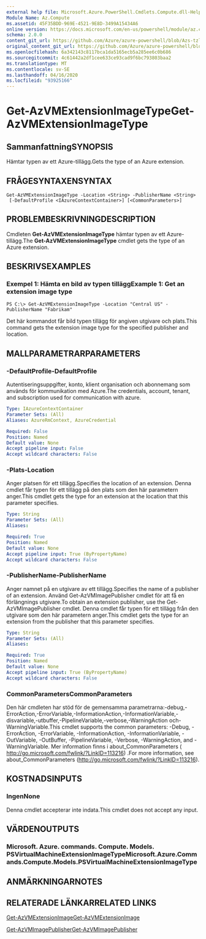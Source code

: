 ```yaml
---
external help file: Microsoft.Azure.PowerShell.Cmdlets.Compute.dll-Help-Help.xml
Module Name: Az.Compute
ms.assetid: 45F35BDD-969E-4521-9E8D-3499A15434A6
online version: https://docs.microsoft.com/en-us/powershell/module/az.compute/get-azvmextensionimagetype
schema: 2.0.0
content_git_url: https://github.com/Azure/azure-powershell/blob/Azs-tzl/src/Compute/Compute/help/Get-AzVMExtensionImageType.md
original_content_git_url: https://github.com/Azure/azure-powershell/blob/Azs-tzl/src/Compute/Compute/help/Get-AzVMExtensionImageType.md
ms.openlocfilehash: 6a342143c8117bca1da5165ecb5a285ee6c0b686
ms.sourcegitcommit: 4c61442a2df1cee633ce93cad9f6bc793803baa2
ms.translationtype: MT
ms.contentlocale: sv-SE
ms.lasthandoff: 04/16/2020
ms.locfileid: "93925166"
---
```

# <span data-ttu-id="6711b-101">Get-AzVMExtensionImageType</span><span class="sxs-lookup"><span data-stu-id="6711b-101">Get-AzVMExtensionImageType</span></span>

## <span data-ttu-id="6711b-102">Sammanfattning</span><span class="sxs-lookup"><span data-stu-id="6711b-102">SYNOPSIS</span></span>
<span data-ttu-id="6711b-103">Hämtar typen av ett Azure-tillägg.</span><span class="sxs-lookup"><span data-stu-id="6711b-103">Gets the type of an Azure extension.</span></span>

## <span data-ttu-id="6711b-104">FRÅGESYNTAXEN</span><span class="sxs-lookup"><span data-stu-id="6711b-104">SYNTAX</span></span>

```
Get-AzVMExtensionImageType -Location <String> -PublisherName <String>
 [-DefaultProfile <IAzureContextContainer>] [<CommonParameters>]
```

## <span data-ttu-id="6711b-105">PROBLEMBESKRIVNING</span><span class="sxs-lookup"><span data-stu-id="6711b-105">DESCRIPTION</span></span>
<span data-ttu-id="6711b-106">Cmdleten **Get-AzVMExtensionImageType** hämtar typen av ett Azure-tillägg.</span><span class="sxs-lookup"><span data-stu-id="6711b-106">The **Get-AzVMExtensionImageType** cmdlet gets the type of an Azure extension.</span></span>

## <span data-ttu-id="6711b-107">BESKRIVS</span><span class="sxs-lookup"><span data-stu-id="6711b-107">EXAMPLES</span></span>

### <span data-ttu-id="6711b-108">Exempel 1: Hämta en bild av typen tillägg</span><span class="sxs-lookup"><span data-stu-id="6711b-108">Example 1: Get an extension image type</span></span>
```
PS C:\> Get-AzVMExtensionImageType -Location "Central US" -PublisherName "Fabrikam"
```

<span data-ttu-id="6711b-109">Det här kommandot får bild typen tillägg för angiven utgivare och plats.</span><span class="sxs-lookup"><span data-stu-id="6711b-109">This command gets the extension image type for the specified publisher and location.</span></span>

## <span data-ttu-id="6711b-110">MALLPARAMETRAR</span><span class="sxs-lookup"><span data-stu-id="6711b-110">PARAMETERS</span></span>

### <span data-ttu-id="6711b-111">-DefaultProfile</span><span class="sxs-lookup"><span data-stu-id="6711b-111">-DefaultProfile</span></span>
<span data-ttu-id="6711b-112">Autentiseringsuppgifter, konto, klient organisation och abonnemang som används för kommunikation med Azure.</span><span class="sxs-lookup"><span data-stu-id="6711b-112">The credentials, account, tenant, and subscription used for communication with azure.</span></span>

```yaml
Type: IAzureContextContainer
Parameter Sets: (All)
Aliases: AzureRmContext, AzureCredential

Required: False
Position: Named
Default value: None
Accept pipeline input: False
Accept wildcard characters: False
```

### <span data-ttu-id="6711b-113">-Plats</span><span class="sxs-lookup"><span data-stu-id="6711b-113">-Location</span></span>
<span data-ttu-id="6711b-114">Anger platsen för ett tillägg.</span><span class="sxs-lookup"><span data-stu-id="6711b-114">Specifies the location of an extension.</span></span>
<span data-ttu-id="6711b-115">Denna cmdlet får typen för ett tillägg på den plats som den här parametern anger.</span><span class="sxs-lookup"><span data-stu-id="6711b-115">This cmdlet gets the type for an extension at the location that this parameter specifies.</span></span>

```yaml
Type: String
Parameter Sets: (All)
Aliases: 

Required: True
Position: Named
Default value: None
Accept pipeline input: True (ByPropertyName)
Accept wildcard characters: False
```

### <span data-ttu-id="6711b-116">-PublisherName</span><span class="sxs-lookup"><span data-stu-id="6711b-116">-PublisherName</span></span>
<span data-ttu-id="6711b-117">Anger namnet på en utgivare av ett tillägg.</span><span class="sxs-lookup"><span data-stu-id="6711b-117">Specifies the name of a publisher of an extension.</span></span>
<span data-ttu-id="6711b-118">Använd Get-AzVMImagePublisher cmdlet för att få en förlängnings utgivare.</span><span class="sxs-lookup"><span data-stu-id="6711b-118">To obtain an extension publisher, use the Get-AzVMImagePublisher cmdlet.</span></span>
<span data-ttu-id="6711b-119">Denna cmdlet får typen för ett tillägg från den utgivare som den här parametern anger.</span><span class="sxs-lookup"><span data-stu-id="6711b-119">This cmdlet gets the type for an extension from the publisher that this parameter specifies.</span></span>

```yaml
Type: String
Parameter Sets: (All)
Aliases: 

Required: True
Position: Named
Default value: None
Accept pipeline input: True (ByPropertyName)
Accept wildcard characters: False
```

### <span data-ttu-id="6711b-120">CommonParameters</span><span class="sxs-lookup"><span data-stu-id="6711b-120">CommonParameters</span></span>
<span data-ttu-id="6711b-121">Den här cmdleten har stöd för de gemensamma parametrarna:-debug,-ErrorAction,-ErrorVariable,-InformationAction,-InformationVariable,-disvariable,-utbuffer,-PipelineVariable,-verbose,-WarningAction och-WarningVariable.</span><span class="sxs-lookup"><span data-stu-id="6711b-121">This cmdlet supports the common parameters: -Debug, -ErrorAction, -ErrorVariable, -InformationAction, -InformationVariable, -OutVariable, -OutBuffer, -PipelineVariable, -Verbose, -WarningAction, and -WarningVariable.</span></span> <span data-ttu-id="6711b-122">Mer information finns i about_CommonParameters ( http://go.microsoft.com/fwlink/?LinkID=113216) .</span><span class="sxs-lookup"><span data-stu-id="6711b-122">For more information, see about_CommonParameters (http://go.microsoft.com/fwlink/?LinkID=113216).</span></span>

## <span data-ttu-id="6711b-123">KOSTNADS</span><span class="sxs-lookup"><span data-stu-id="6711b-123">INPUTS</span></span>

### <span data-ttu-id="6711b-124">Ingen</span><span class="sxs-lookup"><span data-stu-id="6711b-124">None</span></span>
<span data-ttu-id="6711b-125">Denna cmdlet accepterar inte indata.</span><span class="sxs-lookup"><span data-stu-id="6711b-125">This cmdlet does not accept any input.</span></span>

## <span data-ttu-id="6711b-126">VÄRDEN</span><span class="sxs-lookup"><span data-stu-id="6711b-126">OUTPUTS</span></span>

### <span data-ttu-id="6711b-127">Microsoft. Azure. commands. Compute. Models. PSVirtualMachineExtensionImageType</span><span class="sxs-lookup"><span data-stu-id="6711b-127">Microsoft.Azure.Commands.Compute.Models.PSVirtualMachineExtensionImageType</span></span>

## <span data-ttu-id="6711b-128">ANMÄRKNINGAR</span><span class="sxs-lookup"><span data-stu-id="6711b-128">NOTES</span></span>

## <span data-ttu-id="6711b-129">RELATERADE LÄNKAR</span><span class="sxs-lookup"><span data-stu-id="6711b-129">RELATED LINKS</span></span>

[<span data-ttu-id="6711b-130">Get-AzVMExtensionImage</span><span class="sxs-lookup"><span data-stu-id="6711b-130">Get-AzVMExtensionImage</span></span>](./Get-AzVMExtensionImage.md)

[<span data-ttu-id="6711b-131">Get-AzVMImagePublisher</span><span class="sxs-lookup"><span data-stu-id="6711b-131">Get-AzVMImagePublisher</span></span>](./Get-AzVMImagePublisher.md)


